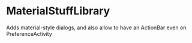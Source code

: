 MaterialStuffLibrary
====================

Adds material-style dialogs, and also allow to have an ActionBar even on PreferenceActivity
